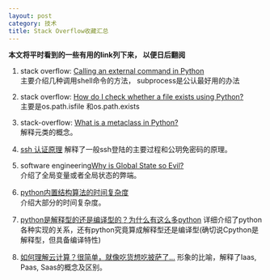 ```yaml
---
layout: post
category: 技术
title: Stack Overflow收藏汇总
---
```


**本文将平时看到的一些有用的link列下来， 以便日后翻阅**

1. stack overflow: [Calling an external command in Python](https://stackoverflow.com/questions/89228/calling-an-external-command-in-python)   
主要介绍几种调用shell命令的方法， subprocess是公认最好用的办法

2. stack overflow: [How do I check whether a file exists using Python?](https://stackoverflow.com/questions/82831/how-do-i-check-whether-a-file-exists-using-python)   
主要是os.path.isfile 和os.path.exists  

3. stack-overflow: [What is a metaclass in Python?](https://stackoverflow.com/questions/100003/what-is-a-metaclass-in-python)   
解释元类的概念。  

4. [ssh 认证原理](http://itindex.net/detail/48724-ssh-%E8%AE%A4%E8%AF%81-%E5%8E%9F%E7%90%86?utm_source=tuicool&utm_medium=referral)
解释了一般ssh登陆的主要过程和公玥免密码的原理。

5. software engineering[Why is Global State so Evil?](https://softwareengineering.stackexchange.com/questions/148108/why-is-global-state-so-evil)   
介绍了全局变量或者全局状态的弊端。

6. [python内置结构算法的时间复杂度](https://www.douban.com/note/491584335/)  
介绍大部分的时间复杂度。

7. [python是解释型的还是编译型的？为什么有这么多python](http://www.oschina.net/translate/why-are-there-so-many-pythons)
详细介绍了python各种实现的关系，还有python究竟算成解释型还是编译型(确切说Cpython是解释型，但具备编译特性)

8. [如何理解云计算？很简单，就像吃货想吃披萨了...](http://www.chinacloud.cn/show.aspx?id=19758&cid=18)
形象的比喻，解释了Iaas, Paas, Saas的概念及区别。
